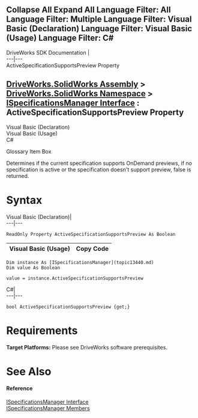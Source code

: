 Collapse All Expand All Language Filter: All  Language Filter: Multiple  Language Filter: Visual Basic (Declaration) Language Filter: Visual Basic (Usage) Language Filter: C#  
---  
DriveWorks SDK Documentation  |   
---|---  
ActiveSpecificationSupportsPreview Property   
  
[DriveWorks.SolidWorks Assembly](topic13342.md) > [DriveWorks.SolidWorks Namespace](topic13345.md) > [ISpecificationsManager Interface](topic13440.md) : ActiveSpecificationSupportsPreview Property  
---  
  
Visual Basic (Declaration)    
Visual Basic (Usage)    
C# 

Glossary Item Box

Determines if the current specification supports OnDemand previews, if no specification is active or the specification doesn't support preview, false is returned. 

# Syntax

Visual Basic (Declaration)|   
---|---  
      
    
    ReadOnly Property ActiveSpecificationSupportsPreview As Boolean  
  
Visual Basic (Usage)| Copy Code  
---|---  
      
    
    Dim instance As [ISpecificationsManager](topic13440.md)
    Dim value As Boolean
     
    value = instance.ActiveSpecificationSupportsPreview  
  
C#|   
---|---  
      
    
    bool ActiveSpecificationSupportsPreview {get;}  
  
# Requirements

**Target Platforms:** Please see DriveWorks software prerequisites.

# See Also

#### Reference

[ISpecificationsManager Interface](topic13440.md)   
[ISpecificationsManager Members](topic13441.md)


